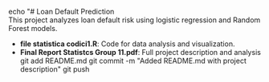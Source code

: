 echo "# Loan Default Prediction  
This project analyzes loan default risk using logistic regression and Random Forest models.  
- **file statistica codici1.R**: Code for data analysis and visualization.  
- **Final Report Statistcs Group 11.pdf**: Full project description and analysis
git add README.md
git commit -m "Added README.md with project description"
git push
